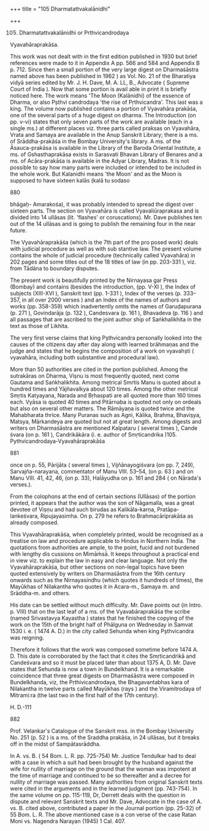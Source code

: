 +++
title = "105 Dharmatattvakalānidhi"

+++

105. Dharmatattvakalānidhi or Prthvicandrodaya 

Vyavahāraprakāśa. 

This work was not dealt with in the first edition published in 1930 but brief references were made to it in Appendix A pp. 566 and 584 and Appendix B p. 712. Since then a small portion of the very large digest on Dharmaśāstra named above has been published in 1962 ) as Vol. No. 21 of the Bharatiya vidyā series edited by Mr. J. H. Dave, M. A. LL, B., Advocate ( Supreme Court of India ). Now that some portion is avail able in print it is briefly noticed here. The work means 'The Moon (Kalānidhi) of the essence of Dharma, or also Pșthvi candrodaya 'the rise of Pṛthvicandra'. This last was a king. The volume now published contains a portion of Vyavahāra prakāśa, one of the several parts of a huge digest on dharma. The Introduction (on pp. v-vi) states that only seven parts of the work are available (each in a single ms.) at different places viz. three parts called praksas on Vyavahāra, Vrata and Samaya are available in the Anup Sanskrit Library; there is a ms. of Srāddha-prakāśa in the Bombay University's library. A ms. of the Āsauca-prakāsa is available in the Library of the Baroda Oriental Institute, a ms. of Gshasthaprakāsa exists in Sarasvati Bhavan Library of Benares and a ms. of Acāra-prakāśa is available in the Adyar Library, Madras. It is not possible to say how many parts were included or intended to be included in the whole work. But Kalanidhi means 'the Moon' and as the Moon is supposed to have sixteen kalās (kalā tu sodaso 

880 



bhāgaḥ- Amarakośa), it was probably intended to spread the digest over sixteen parts. The section on Vyavahāra is called Vyavaliūraprakasa and is divided into 14 ullāsas (lit. 'flashes' or coruscations). Mr. Dave publishes ten out of the 14 ullāsas and is going to publish the remaining four in the near future. 

The Vyavahāraprakāśa (which is the 7th part of the pro posed work) deals with judicial procedure as well as with sub stantive law. The present volume contains the whole of judicial procedure (technically called Vyavahāra) in 202 pages and some titles out of the 18 titles of law (in pp. 203-331 ), viz. from Tādāna to boundary disputes. 

The present work is beautifully printed by the Nirnayasa gar Press (Bombay) and contains (besides the introduction, (pp. V-XI ), the Index of subjects (XIII-XVI ), Sanskrit text (pp. 1-331 ), Index of the verses (p. 333–357, in all over 2000 verses ) and an Index of the names of authors and works (pp. 358-359) which inadvertently omits the names of Garuḍapurana (p. 271 ), Govindarāja (p. 132 ), Candesvara (p. 161 ), Bhavadeva (p. 116 ) and all passages that are ascribed to the joint author ship of Saṅkhalikhita in the text as those of Likhita. 

The very first verse claims that king Pșthvicandra personally looked into the causes of the citizens day after day along with learned brāhmaṇas and the judge and states that he begins the composition of a work on vyavahști ( vyavahāra, including both substantive and procedural law). 

More than 50 authorities are cited in the portion published. Among the sutrakāras on Dharma, Vișnu is most frequently quoted, next come Gautama and Saṅkhalikhita. Among metrical Smrtis Manu is quoted about a hundred times and Yājñavalkya about 120 times. Among the other metrical Smṛtis Katyayana, Narada and Bṛhaspati are all quoted more than 160 times each. Vyāsa is quoted 40 times and Pitārnaba is quoted not only on ordeals but also on several other matters. The Rāmāyaṇa is quoted twice and the Mahabharata thrice. Many Puranas such as Agni, Kālika, Brahma, Bhaviṣya, Matsya, Mārkandeya are quoted but not at great length. Among digests and writers on Dharmaśāstra are mentioned Kalpataru ( several times ), Cande śvara (on p. 161 ), Candrikākāra (i. e. author of Smṛticandrika )105. Pythvicandrodaya-Vyavahāraprakāśa 

881 

once on p. 55, Pārijāta ( several times ), Vijñānayogiśvara (on pp. 7, 249), Sarvajña-narayana, commentator of Manu VIII. 53–54, (on p. 63 ) and on Manu VIII. 41, 42, 46, (on p. 33), Halāyudha on p. 161 and 284 ( on Nārada's verses.). 

From the colophons at the end of certain sections (Ullāsas) of the portion printed, it appears that the author was the son of Nāgamalla, was a great devotee of Viṣṇu and had such birudas as Kalikāla-karṇa, Pratāpa-lankeśvara, Ripujayasimha. On p. 279 he refers to Brahmacāriprakāśa as already composed. 

This Vyavahāraprakāśa, when completely printed, would be recognised as a treatise on law and procedure applicable to Hindus in Northern India. The quotations from authorities are ample, to the point, fucid and not burdened with lengthy dis cussions on Mimāṁsā. It keeps throughout a practical end in view viz. to explain the law in easy and clear language. Not only the Vyavahāraprakāśa, but other sections on non-legal topics have been quoted extensively by writers on Dharmaśāstra from the 16th century onwards such as the Nirnayasindhu (which quotes it hundreds of times), the Mayūkhas of Nilakantha who quotes it in Acara-m., Samaya m. and Srāddha-m. and others. 

His date can be settled without much difficulty. Mr. Dave points out (in Intro. p. VIII) that on the last leaf of a ms. of the Vyavabāraprakāśa the scribe (named Srivastavya Kayastha ) states that he finished the copying of the work on the 15th of the bright half of Phālguna on Wednesday in Samvat 1530 i. e. ( 1474 A. D.) in the city called Sehunda when king Pșthvicandra was reigning. 

Therefore it follows that the work was composed sometime before 1474 A. D. This date is corroborated by the fact that it cites the Smṛticandrikā and Candeśvara and so it must be placed later than about 1375 A, D. Mr. Dave states that Sehunda is now a town in Bundelkhand. It is a remarkable coincidence that three great digests on Dharmaśāstra were composed in Bundelkhanda, viz, the Pṛthivicandrodaya, the Bhagavantabhas kara of Nilakantha in twelve parts called Mayūkhas (rays ) and the Viramitrodaya of Mitrami:ra (the last two in the first half of the 17th century). 

H. D.-111 

882 



Prof. Velankar's Catalogue of the Sanskrit mss. in the Bombay University No. 251 (p. 52 ) is a ms. of the Sraddha prakāśa, in 24 ullāsas, but it breaks off in the midst of Sampātasrāddha. 

In A. vs. B. ( 54 Bom. L. R. pp. 725-754) Mr. Justice Tendulkar had to deal with a case in which a suit had been brought by the husband against the wife for nullity of marriage on the ground that the woman was impotent at the time of marriage and continued to be so thereafter and a decree for nullity of marriage was passed. Many authorities from original Sanskrit texts were cited in the arguments and in the learned judgment (pp. 743-754). In the same volume on pp. 115-119, Dr, Derrett deals with the question in dispute and relevant Sanskrit texts and Mr. Dave, Advocate in the case of A. vs. B. cited above, contributed a paper in the Journal portion (pp. 25-32) of 55 Bom. L. R. The above mentioned case is a con verse of the case Ratan Moni vs. Nagendra Narayan (1945) 1 Cal. 407. 
